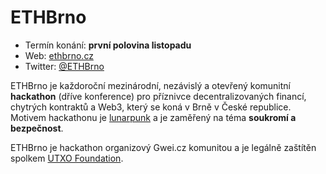 # ETHBrno

- Termín konání: **první polovina listopadu**
- Web: [ethbrno.cz](https://ethbrno.cz)
- Twitter: [@ETHBrno](https://twitter.com/ETHBrno)

ETHBrno je každoroční mezinárodní, nezávislý a otevřený komunitní **hackathon** (dříve konference) pro příznivce decentralizovaných financí, chytrých kontraktů a Web3, který se koná v Brně v České republice. Motivem hackathonu je [lunarpunk](https://www.youtube.com/watch?v=QA3YZVDUN5s) a je zaměřený na téma **soukromí a bezpečnost**.

ETHBrno je hackathon organizový Gwei.cz komunitou a je legálně zaštítěn spolkem [UTXO Foundation](https://utxo.foundation/).